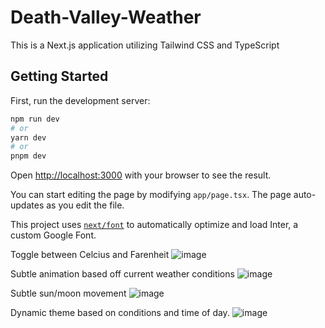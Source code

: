 # Death-Valley-Weather

This is a Next.js application utilizing Tailwind CSS and TypeScript

## Getting Started

First, run the development server:

```bash
npm run dev
# or
yarn dev
# or
pnpm dev
```

Open [http://localhost:3000](http://localhost:3000) with your browser to see the result.

You can start editing the page by modifying `app/page.tsx`. The page auto-updates as you edit the file.

This project uses [`next/font`](https://nextjs.org/docs/basic-features/font-optimization) to automatically optimize and load Inter, a custom Google Font.

Toggle between Celcius and Farenheit 
![image](https://github.com/garydsong/Death-Valley-Weather/assets/105745865/b78ee95b-3f82-4d35-8c42-30bfa3b935f5)

Subtle animation based off current weather conditions
![image](https://github.com/garydsong/Death-Valley-Weather/assets/105745865/549de2a6-22d2-46da-90e8-b7a0caf42ab8)

Subtle sun/moon movement
![image](https://github.com/garydsong/Death-Valley-Weather/assets/105745865/2e8c9322-2680-4ffe-8af7-0226cdd94a61)

Dynamic theme based on conditions and time of day.
![image](https://github.com/garydsong/Death-Valley-Weather/assets/105745865/1cd79f83-8b73-4f1a-91bd-01427a5026a3)
